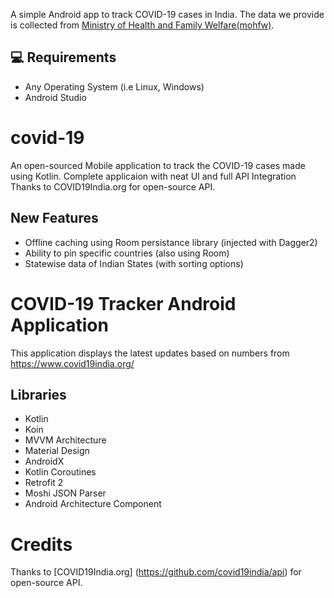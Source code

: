A simple Android app to track COVID-19 cases in India.
The data we provide is collected from
[Ministry of Health and Family Welfare(mohfw)](https://www.mohfw.gov.in/).

## 💻 Requirements
* Any Operating System (i.e Linux, Windows)
* Android Studio



# covid-19
 An open-sourced Mobile application to track the COVID-19 cases made using Kotlin. Complete applicaion with neat UI and full API Integration
 Thanks to COVID19India.org for open-source API.


## New Features
- Offline caching using Room persistance library (injected with Dagger2)
- Ability to pin specific countries (also using Room)
- Statewise data of Indian States (with sorting options)

# COVID-19 Tracker Android Application
This application displays the latest updates based on numbers from https://www.covid19india.org/

## Libraries
- Kotlin
- Koin
- MVVM Architecture
- Material Design
- AndroidX
- Kotlin Coroutines
- Retrofit 2
- Moshi JSON Parser 
- Android Architecture Component

# Credits
Thanks to [COVID19India.org] (https://github.com/covid19india/api) for open-source API.








